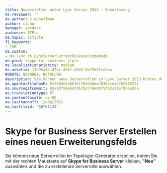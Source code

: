 ```yaml
---
title: Neuerstellen unter Lync Server 2013 – Erweiterung
ms.reviewer: ''
ms.author: v-mahoffman
author: cichur
manager: serdars
audience: ITPro
ms.topic: article
f1.keywords:
- CSH
ms.custom:
- ms.lync.tb.LyncServerCurrentReleaseScopeNode
ms.prod: skype-for-business-itpro
ms.localizationpriority: medium
ms.assetid: 13e95afe-87bc-43bf-b842-0e25b3fce2da
ROBOTS: NOINDEX, NOFOLLOW
description: Sie können neue Serverrollen im Lync Server 2013-Knoten des Topologie-Generators erstellen, indem Sie mit der rechten Maustaste auf Lync Server 2013 klicken, "Neu" und dann die zu erstellende Serverrolle auswählen.
ms.openlocfilehash: 0139d302d4bf61785d4bbe703bbce1a762815221
ms.sourcegitcommit: 65a10f80e5dfd67b2778e09f5f92c21ef09ce36a
ms.translationtype: MT
ms.contentlocale: de-DE
ms.lasthandoff: 11/04/2021
ms.locfileid: "60761143"
---
```

# <a name="skype-for-business-server-create-new-expander"></a>Skype for Business Server Erstellen eines neuen Erweiterungsfelds
 
Sie können neue Serverrollen im Topologie-Generator erstellen, indem Sie mit der rechten Maustaste auf **Skype for Business Server** klicken, **"Neu"** auswählen und die zu erstellende Serverrolle auswählen.
  

